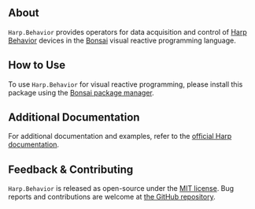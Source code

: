 ## About

`Harp.Behavior` provides operators for data acquisition and control of [Harp Behavior](https://harp-tech.org/api/Harp.Behavior.html) devices in the [Bonsai](https://bonsai-rx.org) visual reactive programming language.

## How to Use

To use `Harp.Behavior` for visual reactive programming, please install this package using the [Bonsai package manager](https://bonsai-rx.org/docs/articles/packages.html).

## Additional Documentation

For additional documentation and examples, refer to the [official Harp documentation](https://harp-tech.org/api/Harp.Behavior.html).

## Feedback & Contributing

`Harp.Behavior` is released as open-source under the [MIT license](https://licenses.nuget.org/MIT). Bug reports and contributions are welcome at [the GitHub repository](https://github.com/harp-tech/device.behavior).